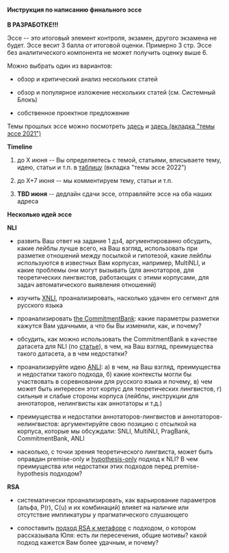 #### Инструкция по написанию финального эссе

**В РАЗРАБОТКЕ!!!**

Эссе -- это итоговый элемент контроля, экзамен, другого экзамена не будет. Эссе весит 3 балла от итоговой оценки. Примерно 3 стр. Эссе без аналитического компонента не может получить оценку выше 6. 

Можно выбрать один из вариантов:

+ обзор и критический анализ нескольких статей

+ обзор и популярное изложение нескольких статей
(см. Системный Блокъ)

+ собственное проектное предложение

Темы прошлых эссе можно посмотреть [здесь](https://docs.google.com/spreadsheets/d/1BTi6BvkOUnkGIsIz2KXwJPZycxnDVTs62B2hic4U8BM/edit#gid=1515782701) и [здесь (вкладка "темы эссе 2021")](https://docs.google.com/spreadsheets/d/12e1FOVfFTfMDXthu1XsSK1MkcpB_4hUJHfJ8If2xcsE/edit?usp=sharing)

**Timeline**

1. до X июня -- Вы определяетесь с темой, статьями, вписываете тему, идею, статьи и т.п. в [таблицу](https://docs.google.com/spreadsheets/d/12e1FOVfFTfMDXthu1XsSK1MkcpB_4hUJHfJ8If2xcsE/edit?usp=sharing) (вкладка "темы эссе 2022")

2. до X+7 июня -- мы комментируем тему, статьи и т.п.

3. **TBD июня** -- дедлайн сдачи эссе, отправляйте эссе на оба наших адреса

**Несколько идей эссе**

**NLI**

+ развить Ваш ответ на задание 1 дз4, аргументированно обсудить, какие лейблы лучше всего, на Ваш взгляд, использовать при разметке отношений между посылкой и гипотезой, какие лейблы используются в известных Вам корпусах, например, MultiNLI, и какие проблемы они могут вызывать (для аннотаторов, для теоретических лингвистов, работающих с этими корпусами, для задач автоматического выявления отношений)

+ изучить [XNLI](https://github.com/facebookresearch/XNLI), проанализировать, насколько удачен его сегмент для русского языка

+ проанализировать [the CommitmentBank](https://github.com/mcdm/CommitmentBank): какие параметры разметки кажутся Вам удачными, а что бы Вы изменили, как, и почему?

+ обсудить, как можно использовать the CommitmentBank в качестве датасета для NLI (по [статье](https://www.aclweb.org/anthology/D19-1630.pdf)), в чем, на Ваш взгляд, преимущества такого датасета, а в чем недостатки?

+ проанализируйте идею [ANLI](https://arxiv.org/pdf/1910.14599.pdf): а) в чем, на Ваш взгляд, преимущества и недостатки такого подхода, б) какие контексты могли бы участвовать в соревновании для русского языка и почему, в) чем может быть интересен этот корпус для теоретических лингвистов, г) сильные и слабые стороны корпуса (лейблы, инструкции для аннотаторов, нелингвисты как аннотаторы и т.д.)

+ преимущества и недостатки аннотаторов-лингвистов и аннотаторов-нелингвистов: аргументируйте свою позицию с отсылкой на корпуса, которые мы обсуждали: SNLI, MultiNLI, PragBank, CommitmentBank, ANLI

+ насколько, с точки зрения теоретического лингвиста, может быть оправдан premise-only и [hypothesis-only](https://www.google.com/url?sa=t&rct=j&q=&esrc=s&source=web&cd=&ved=2ahUKEwj-vuevlpD2AhXps4sKHcjmANEQFnoECAcQAQ&url=https%3A%2F%2Fnarad.github.io%2Fpapers%2Fhypothesis-baselines-natural.pdf&usg=AOvVaw1Ck_efY9j1ERqfLjF0XUvI) подход к NLI? В чем преимущества или недостатки этих подходов перед premise-hypothesis подходом?

**RSA**

+ систематически проанализировать, как варьирование параметров (альфа, P(r), C(u) и их комбинаций) влияет на наличие или отсутствие импликатуры у прагматического слушающего

+ сопоставить [подход RSA к метафоре](https://cocolab.stanford.edu/papers/KaoEtAl2014-Cogsci.pdf) с подходом, о котором рассказывала Юля: есть ли пересечения, общие мотивы? какой подход кажется Вам более удачным, и почему?
